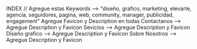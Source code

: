 INDEX // Agregue estas Keywords --> "diseño, grafico, marketing, elevarte, agencia, seguidores, pagina, web, community, manager, publicidad, engagement" 
Agregue Favicon y Description en todas
Contactanos --> Agregue Description y Favicon
Sevicios --> Agregue Description y Favicon
Diseño grafico --> Agregue Description y Favicon
Sobre Nosotros --> Agregue Description y Favicon
